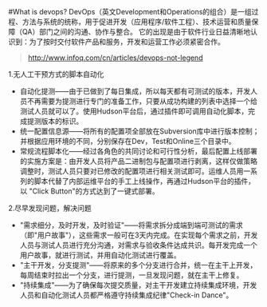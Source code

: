 #What is devops? 
DevOps（英文Development和Operations的组合）是一组过程、方法与系统的统称，用于促进开发（应用程序/软件工程）、技术运营和质量保障（QA）部门之间的沟通、协作与整合。
它的出现是由于软件行业日益清晰地认识到：为了按时交付软件产品和服务，开发和运营工作必须紧密合作。    

> http://www.infoq.com/cn/articles/devops-not-legend  

1.无人工干预方式的脚本自动化   

* 自动化提测——由于已做到了每日集成，所以每天都有可测试的版本，开发人员不再需要为提测进行专门的准备工作，只要从成功构建的列表中选择一个给测试人员就可以了。使用Hudson平台后，通过插件即可调用自动化脚本，完成提测版本的标识。   
* 统一配置信息源——将所有的配置项全部放在Subversion库中进行版本控制；并根据应用环境的不同，分别保存在Dev，Test和Online三个目录中。   
* 常规流程脚本化——经过各角色的共同讨论和可行性分析，最后配置上线部署的实施方案是：由开发人员将产品二进制包与配置项进行剥离，这样仅做策略调整时，测试人员只要对已修改的配置项进行相关测试即可。运维人员用一系列的脚本代替了内部运维平台的手工上线操作，再通过Hudson平台的插件，以 "Click Button"的方式达到了一键式部署。    

2.尽早发现问题，解决问题   

* "需求细分，及时开发，及时验证"——将需求拆分成端到端可测试的需求（即"用户故事"），这些需求一般可在3天内完成。在实现每个需求之前，开发人员与测试人员进行充分沟通，对需求与验收条件达成共识。每开发完成一个用户故事，就进行测试，并用自动化测试进行覆盖。   
* "主干开发，分支提测"——将原来的多个分支进行合并，统一在主干上开发，每周结束时拉出一个分支，进行提测，一旦发现问题，就在主干上修复。   
* "持续集成"——为了确保每次提交质量，对主干开发建立持续集成环境，开发人员和自动化测试人员都严格遵守持续集成纪律"Check-in Dance"。    
